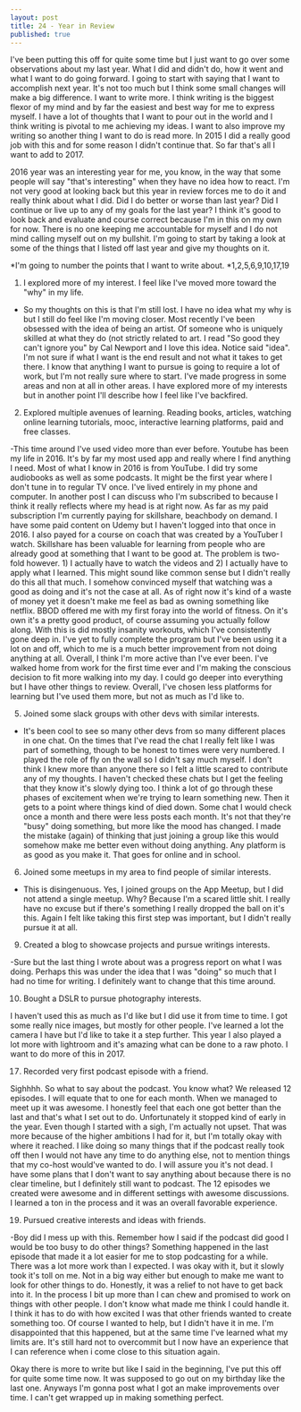 ```yaml
---
layout: post
title: 24 - Year in Review
published: true
---
```

I've been putting this off for quite some time but I just want to go over some observations about my last year. What I did and didn't do, how it went and what I want to do going forward. I going to start with saying that I want to accomplish next year. It's not too much but I think some small changes will make a big difference. I want to write more. I think writing is the biggest flexor of my mind and by far the easiest and best way for me to express myself. I have a lot of thoughts that I want to pour out in the world and I think writing is pivotal to me achieving my ideas. I want to also improve my writing so another thing I want to do is read more. In 2015 I did a really good job with this and for some reason I didn't continue that. So far that's all I want to add to 2017. 


2016 year was an interesting year for me, you know, in the way that some people will say "that's interesting" when they have no idea how to react. I'm not very good at looking back but this year in review forces me to do it and really think about what I did. Did I do better or worse than last year? Did I continue or live up to any of my goals for the last year? I think it's good to look back and evaluate and course correct because I'm in this on my own for now. There is no one keeping me accountable for myself and I do not mind calling myself out on my bullshit. I'm going to start by taking a look at some of the things that I listed off last year and give my thoughts on it.

*I'm going to number the points that I want to write about.
*1,2,5,6,9,10,17,19

1) I explored more of my interest. I feel like I've moved more toward the "why" in my life.

- So my thoughts on this is that I'm still lost. I have no idea what my why is but I still do feel like I'm moving closer. Most recently I've been obsessed with the idea of being an artist. Of someone who is uniquely skilled at what they do (not strictly related to art. I read "So good they can't ignore you" by Cal Newport and I love this idea. Notice said "idea". I'm not sure if what I want is the end result and not what it takes to get there. I know that anything I want to pursue is going to require a lot of work, but I'm not really sure where to start. I've made progress in some areas and non at all in other areas. I have explored more of my interests but in another point I'll describe how I feel like I've backfired.

2) Explored multiple avenues of learning. Reading books, articles, watching online learning tutorials, mooc, interactive learning platforms, paid and free classes.

-This time around I've used video more than ever before. Youtube has been my life in 2016. It's by far my most used app and really where I find anything I need. Most of what I know in 2016 is from YouTube. I did try some audiobooks as well as some podcasts. It might be the first year where I don't tune in to regular TV once. I've lived entirely in my phone and computer.  In another post I can discuss who I'm subscribed to because I think it really reflects where my head is at right now. As far as my paid subscription I'm currently paying for skillshare, beachbody on demand. I have some paid content on Udemy but I haven't logged into that once in 2016. I also payed for a course on coach that was created by a YouTuber I watch. Skillshare has been valuable for learning from people who are already good at something that I want to be good at. The problem is two-fold however. 1) I actually have to watch the videos and 2) I actually have to apply what I learned. This might sound like common sense but I didn't really do this all that much. I somehow convinced myself that watching was a good as doing and it's not the case at all. As of right now it's kind of a waste of money yet it doesn't make me feel as bad as owning something like netflix. BBOD offered me with my first foray into the world of fitness. On it's own it's a pretty good product, of course assuming you actually follow along. With this is did mostly insanity workouts, which I've consistently gone deep in. I've yet to fully complete the program but I've been using it a lot on and off, which to me is a much better improvement from not doing anything at all. Overall, I think I'm more active than I've ever been. I've walked home from work for the first time ever and I'm making the conscious decision to fit more walking into my day. I could go deeper into everything but I have other things to review. Overall, I've chosen less platforms for learning but I've used them more, but not as much as I'd like to.

5) Joined some slack groups with other devs with similar interests.

- It's been cool to see so many other devs from so many different places in one chat. On the times that I've read the chat I really felt like I was part of something, though to be honest to times were very numbered. I played the role of fly on the wall so I didn't say much myself. I don't think I knew more than anyone there so I felt a little scared to contribute any of my thoughts. I haven't checked these chats but I get the feeling that they know it's slowly dying too. I think a lot of go through these phases of excitement when we're trying to learn something new. Then it gets to a point where things kind of died down. Some chat I would check once a month and there were less posts each month. It's not that they're "busy" doing something, but more like the mood has changed. I made the mistake (again) of thinking that just joining a group like this would somehow make me better even without doing anything. Any platform is as good as you make it. That goes for online and in school.

6) Joined some meetups in my area to find people of similar interests.

- This is disingenuous. Yes, I joined groups on the App Meetup, but I did not attend a single meetup. Why? Because I'm a scared little shit. I really have no excuse but if there's something I really dropped the ball on it's this. Again I felt like taking this first step was important, but I didn't really pursue it at all.

9) Created a blog to showcase projects and pursue writings interests.


-Sure but the last thing I wrote about was a progress report on what I was doing. Perhaps this was under the idea that I was "doing" so much that I had no time for writing. I definitely want to change that this time around.

10) Bought a DSLR to pursue photography interests.


I haven't used this as much as I'd like but I did use it from time to time. I got some really nice images, but mostly for other people. I've learned a lot the camera I have but I'd like to take it a step further. This year I also played a lot more with lightroom and it's amazing what can be done to a raw photo. I want to do more of this in 2017.

17) Recorded very first podcast episode with a friend.


Sighhhh. So what to say about the podcast. You know what? We released 12 episodes. I will equate that to one for each month.  When we managed to meet up it was awesome. I honestly feel that each one got better than the last and that's what I set out to do. Unfortunately it stopped kind of early in the year. Even though I started with a sigh, I'm actually not upset. That was more because of the higher ambitions I had for it, but I'm totally okay with where it reached. I like doing so many things that if the podcast really took off then I would not have any time to do anything else, not to mention things that my co-host would've wanted to do. I will assure you it's not dead. I have some plans that I don't want to say anything about because there is no clear timeline, but I definitely still want to podcast. The 12 episodes we created were awesome and in different settings with awesome discussions. I learned a ton in the process and it was an overall favorable experience.

19) Pursued creative interests and ideas with friends.

-Boy did I mess up with this. Remember how I said if the podcast did good I would be too busy to do other things? Something happened in the last episode that made it a lot easier for me to stop podcasting for a while. There was a lot more work than I expected. I was okay with it, but it slowly took it's toll on me. Not in a big way either but enough to make me want to look for other things to do. Honestly, it was a relief to not have to get back into it. In the process I bit up more than I can chew and promised to work on things with other people. I don't know what made me think I could handle it.  I think it has to do with how excited I was that other friends wanted to create something too. Of course I wanted to help, but I didn't have it in me. I'm disappointed that this happened, but at the same time I've learned what my limits are. It's still hard not to overcommit but I now have an experience that I can reference when i come close to this situation again. 

Okay there is more to write but like I said in the beginning, I've put this off for quite some time now. It was supposed to go out on my birthday like the last one. Anyways I'm gonna post what I got an make improvements over time. I can't get wrapped up in making something perfect.
